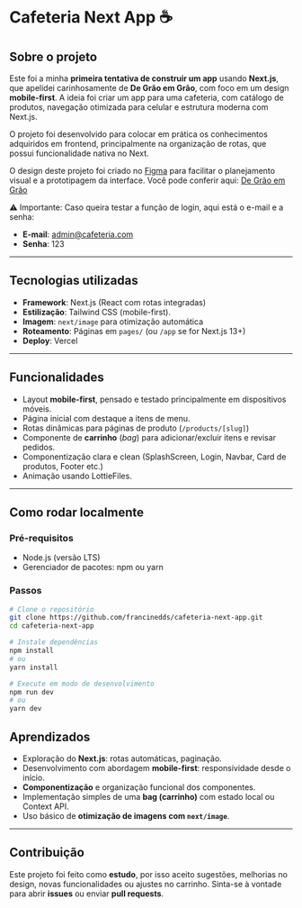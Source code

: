 # Cafeteria Next App ☕️

## Sobre o projeto

Este foi a minha **primeira tentativa de construir um app** usando **Next.js**, que apelidei carinhosamente de **De Grão em Grão**, com foco em um design **mobile-first**. A ideia foi criar um app para uma cafeteria, com catálogo de produtos, navegação otimizada para celular e estrutura moderna com Next.js.

O projeto foi desenvolvido para colocar em prática os conhecimentos adquiridos em frontend, principalmente na organização de rotas, que possui funcionalidade nativa no Next.

O design deste projeto foi criado no [Figma](https://figma.com) para facilitar o planejamento visual e a prototipagem da interface. Você pode conferir aqui:
[De Grão em Grão](https://www.figma.com/design/MtcIuvXV0domcp5Hv303UD/Coffee-App?node-id=0-1&p=f&t=Wrm8mOqSHKuUocoE-0)

⚠️ Importante:
Caso queira testar a função de login, aqui está o e-mail e a senha:
- **E-mail**: admin@cafeteria.com
- **Senha**: 123

---

## Tecnologias utilizadas

- **Framework**: Next.js (React com rotas integradas)
- **Estilização**: Tailwind CSS (mobile-first).
- **Imagem**: `next/image` para otimização automática
- **Roteamento**: Páginas em `pages/` (ou `/app` se for Next.js 13+)
- **Deploy**: Vercel

---

## Funcionalidades

- Layout **mobile-first**, pensado e testado principalmente em dispositivos móveis.
- Página inicial com destaque a itens de menu.
- Rotas dinâmicas para páginas de produto (`/products/[slug]`)
- Componente de **carrinho** (*bag*) para adicionar/excluir itens e revisar pedidos.
- Componentização clara e clean (SplashScreen, Login, Navbar, Card de produtos, Footer etc.)
- Animação usando LottieFiles.

---

## Como rodar localmente

### Pré-requisitos

- Node.js (versão LTS)
- Gerenciador de pacotes: npm ou yarn

### Passos

```bash
# Clone o repositório
git clone https://github.com/francinedds/cafeteria-next-app.git
cd cafeteria-next-app

# Instale dependências
npm install
# ou
yarn install

# Execute em modo de desenvolvimento
npm run dev
# ou
yarn dev
```

## Aprendizados

- Exploração do **Next.js**: rotas automáticas, paginação.
- Desenvolvimento com abordagem **mobile-first**: responsividade desde o início.
- **Componentização** e organização funcional dos componentes.
- Implementação simples de uma **bag (carrinho)** com estado local ou Context API.
- Uso básico de **otimização de imagens com `next/image`**.

---

## Contribuição

Este projeto foi feito como **estudo**, por isso aceito sugestões, melhorias no design, novas funcionalidades ou ajustes no carrinho. Sinta-se à vontade para abrir **issues** ou enviar **pull requests**.



